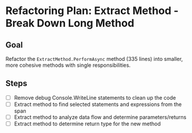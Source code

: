 # Refactoring Plan: Extract Method - Break Down Long Method

## Goal
Refactor the `ExtractMethod.PerformAsync` method (335 lines) into smaller, more cohesive methods with single responsibilities.

## Steps

- [ ] Remove debug Console.WriteLine statements to clean up the code
- [ ] Extract method to find selected statements and expressions from the span
- [ ] Extract method to analyze data flow and determine parameters/returns
- [ ] Extract method to determine return type for the new method
